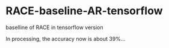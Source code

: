 # RACE-baseline-AR-tensorflow
baselline of RACE in tensorflow version

In processing, the accuracy now is about 39%...

